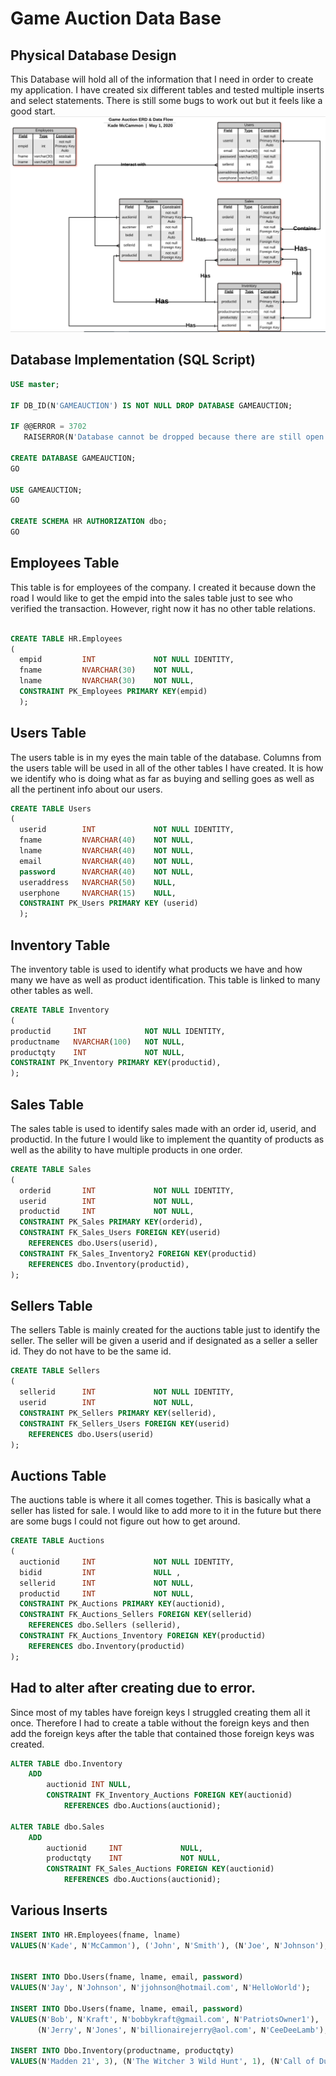 # Game Auction Data Base
## Physical Database Design
This Database will hold all of the information that I need in order to create my application.  I have created six different tables and tested multiple inserts and select statements.  There is still some bugs to work out but it feels like a good start.
![Physical Database](PhysicalDataBaseDesign.PNG)

## Database Implementation (SQL Script)

```SQL
USE master;

IF DB_ID(N'GAMEAUCTION') IS NOT NULL DROP DATABASE GAMEAUCTION;

IF @@ERROR = 3702
   RAISERROR(N'Database cannot be dropped because there are still open connections.', 127, 127) WITH NOWAIT, LOG;

CREATE DATABASE GAMEAUCTION;
GO

USE GAMEAUCTION;
GO

CREATE SCHEMA HR AUTHORIZATION dbo;
GO
```
## Employees Table
This table is for employees of the company.  I created it because down the road I would like to get the empid into the sales table just to see who verified the transaction.  However, right now it has no other table relations.  
```SQL

CREATE TABLE HR.Employees
(
  empid			INT				NOT NULL IDENTITY,
  fname         NVARCHAR(30)    NOT NULL,
  lname         NVARCHAR(30)    NOT NULL,
  CONSTRAINT PK_Employees PRIMARY KEY(empid)
  );
  ```
  ## Users Table
  The users table is in my eyes the main table of the database.  Columns from the users table will be used in all of the other tables I have created.  It is how we identify who is doing what as far as buying and selling goes as well as all the pertinent info about our users.
```SQL
CREATE TABLE Users
(
  userid	    INT             NOT NULL IDENTITY,
  fname         NVARCHAR(40)    NOT NULL,
  lname         NVARCHAR(40)    NOT NULL,
  email         NVARCHAR(40)    NOT NULL,
  password      NVARCHAR(40)    NOT NULL,
  useraddress   NVARCHAR(50)    NULL,
  userphone     NVARCHAR(15)    NULL,
  CONSTRAINT PK_Users PRIMARY KEY (userid)
  );
  ```
  ## Inventory Table
  The inventory table is used to identify what products we have and how many we have as well as product identification.  This table is linked to many other tables as well.  
  ```SQL
CREATE TABLE Inventory
(
  productid     INT             NOT NULL IDENTITY,
  productname   NVARCHAR(100)   NOT NULL,
  productqty    INT             NOT NULL,
  CONSTRAINT PK_Inventory PRIMARY KEY(productid),
);
```
## Sales Table
The sales table is used to identify sales made with an order id, userid, and productid.  In the future I would like to implement the quantity of products as well as the ability to have multiple products in one order.
```SQL
CREATE TABLE Sales
(
  orderid       INT             NOT NULL IDENTITY,
  userid        INT             NOT NULL,
  productid     INT				NOT NULL,
  CONSTRAINT PK_Sales PRIMARY KEY(orderid),
  CONSTRAINT FK_Sales_Users FOREIGN KEY(userid)
	REFERENCES dbo.Users(userid),
  CONSTRAINT FK_Sales_Inventory2 FOREIGN KEY(productid)
	REFERENCES dbo.Inventory(productid),
);
```
## Sellers Table 
The sellers Table is mainly created for the auctions table just to identify the seller. The seller will be given a userid and if designated as a seller a seller id.  They do not have to be the same id.  
```SQL
CREATE TABLE Sellers
(
  sellerid      INT             NOT NULL IDENTITY,
  userid        INT             NOT NULL,
  CONSTRAINT PK_Sellers PRIMARY KEY(sellerid),
  CONSTRAINT FK_Sellers_Users FOREIGN KEY(userid)
	REFERENCES dbo.Users(userid)
);
```
## Auctions Table
The auctions table is where it all comes together.  This is basically what a seller has listed for sale.  I would like to add more to it in the future but there are some bugs I could not figure out how to get around.
```SQL
CREATE TABLE Auctions
(
  auctionid     INT             NOT NULL IDENTITY, 
  bidid         INT             NULL ,
  sellerid      INT             NOT NULL,
  productid     INT             NOT NULL,
  CONSTRAINT PK_Auctions PRIMARY KEY(auctionid),
  CONSTRAINT FK_Auctions_Sellers FOREIGN KEY(sellerid)
	REFERENCES dbo.Sellers (sellerid),
  CONSTRAINT FK_Auctions_Inventory FOREIGN KEY(productid)
	REFERENCES dbo.Inventory(productid)
);
```
## Had to alter after creating due to error.
Since most of my tables have foreign keys I struggled creating them all it once.  Therefore I had to create a table without the foreign keys and then add the foreign keys after the table that contained those foreign keys was created. 
```SQL
ALTER TABLE dbo.Inventory
	ADD 
		auctionid INT NULL,
		CONSTRAINT FK_Inventory_Auctions FOREIGN KEY(auctionid)
			REFERENCES dbo.Auctions(auctionid);

ALTER TABLE dbo.Sales
	ADD
		auctionid     INT             NULL,
        productqty    INT             NOT NULL,
		CONSTRAINT FK_Sales_Auctions FOREIGN KEY(auctionid)
			REFERENCES dbo.Auctions(auctionid);
```
## Various Inserts
```SQL
INSERT INTO HR.Employees(fname, lname)
VALUES(N'Kade', N'McCammon'), ('John', N'Smith'), (N'Joe', N'Johnson');


INSERT INTO Dbo.Users(fname, lname, email, password)
VALUES(N'Jay', N'Johnson', N'jjohnson@hotmail.com', N'HelloWorld');

INSERT INTO Dbo.Users(fname, lname, email, password)
VALUES(N'Bob', N'Kraft', N'bobbykraft@gmail.com', N'PatriotsOwner1'),
      (N'Jerry', N'Jones', N'billionairejerry@aol.com', N'CeeDeeLamb');

INSERT INTO Dbo.Inventory(productname, productqty)
VALUES(N'Madden 21', 3), (N'The Witcher 3 Wild Hunt', 1), (N'Call of Duty: Modern Warfare', 4), (N'Assassins Creed Oddysey', 2);
```
